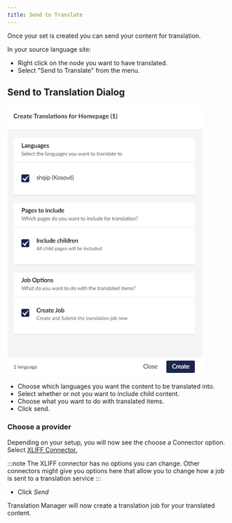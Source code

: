 ```yaml
---
title: Send to Translate
---
```


Once your set is created you can send your content for translation.

In your source language site:

- Right click on the node you want to have translated.
- Select "Send to Translate" from the menu.

## Send to Translation Dialog

![Translation Menu](sendtotranslate.png)

- Choose which languages you want the content to be translated into.
- Select whether or not you want to include child content.
- Choose what you want to do with translated items. 
- Click send. 

### Choose a provider

Depending on your setup, you will now see the choose a Connector option. Select [XLIFF Connector.](../extending/connectors/XLIFF/xliff)

:::note
The XLIFF connector has no options you can change. Other connectors might give you options here that allow you to change how a job is sent to a translation service
:::

- Click *Send* 

Translation Manager will now create a translation job for your translated content. 

